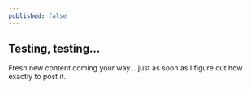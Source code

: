 ```yaml
---
published: false
---
```

## Testing, testing...

Fresh new content coming your way... just as soon as I figure out how exactly to post it.
